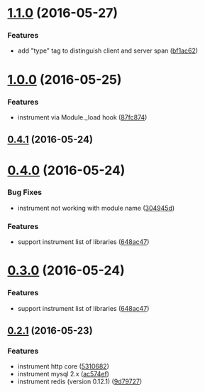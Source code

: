 <a name="1.1.0"></a>
# [1.1.0](https://github.com/cattail/node-trail-agent/compare/v1.0.0...v1.1.0) (2016-05-27)


### Features

* add "type" tag to distinguish client and server span ([bf1ac62](https://github.com/cattail/node-trail-agent/commit/bf1ac62))



<a name="1.0.0"></a>
# [1.0.0](https://github.com/cattail/node-trail-agent/compare/v0.4.1...v1.0.0) (2016-05-25)


### Features

* instrument via Module._load hook ([87fc874](https://github.com/cattail/node-trail-agent/commit/87fc874))



<a name="0.4.1"></a>
## [0.4.1](https://github.com/cattail/node-trail-agent/compare/v0.4.0...v0.4.1) (2016-05-24)



<a name="0.4.0"></a>
# [0.4.0](https://github.com/cattail/node-trail-agent/compare/v0.2.1...v0.4.0) (2016-05-24)


### Bug Fixes

* instrument not working with module name ([304945d](https://github.com/cattail/node-trail-agent/commit/304945d))


### Features

* support instrument list of libraries ([648ac47](https://github.com/cattail/node-trail-agent/commit/648ac47))



<a name="0.3.0"></a>
# [0.3.0](https://github.com/cattail/node-trail-agent/compare/v0.2.1...v0.3.0) (2016-05-24)


### Features

* support instrument list of libraries ([648ac47](https://github.com/cattail/node-trail-agent/commit/648ac47))



<a name="0.2.1"></a>
## [0.2.1](https://github.com/cattail/node-trail-agent/compare/v0.1.0...v0.2.1) (2016-05-23)


### Features

* instrument http core ([5310682](https://github.com/cattail/node-trail-agent/commit/5310682))
* instrument mysql 2.x ([ac574ef](https://github.com/cattail/node-trail-agent/commit/ac574ef))
* instrument redis (version 0.12.1) ([9d79727](https://github.com/cattail/node-trail-agent/commit/9d79727))



